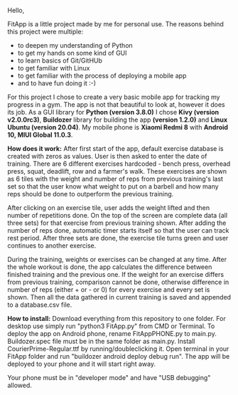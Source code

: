 Hello,

FitApp is a little project made by me for personal use. The reasons behind this project were multiple:
- to deepen my understanding of Python
- to get my hands on some kind of GUI 
- to learn basics of Git/GitHUb
- to get familiar with Linux
- to get familiar with the process of deploying a mobile app
- and to have fun doing it :-)

For this project I chose to create a very basic mobile app for tracking my progress in a gym. The app is not that beautiful to look at, however it does its job.
As a GUI library for **Python (version 3.8.0)** I chose **Kivy (version v2.0.0rc3)**, **Buildozer** library for building the app **(version 1.2.0)** and **Linux Ubuntu (version 20.04)**. My mobile phone is **Xiaomi Redmi 8** with **Android 10, MIUI Global 11.0.3**.

**How does it work:**
After first start of the app, default exercise database is created with zeros as values. User is then asked to enter the date of training. There are 6 different exercises hardcoded - bench press, overhead press, squat, deadlift, row and a farmer's walk. These exercises are shown as 6 tiles with the weight and number of reps from previous training's last set so that the user know what weight to put on a barbell and how many reps should be done to outperform the previous training.

After clicking on an exercise tile, user adds the weight lifted and then number of repetitions done. On the top of the screen are complete data (all three sets) for that exercise from previous training shown. After adding the number of reps done, automatic timer starts itself so that the user can track rest period. After three sets are done, the exercise tile turns green and user continues to another exercise.

During the training, weights or exercises can be changed at any time. After the whole workout is done, the app calculates the difference between finished training and the previous one. If the weight for an exercise differs from previous training, comparison cannot be done, otherwise difference in number of reps (either + or - or 0) for every exercise and every set is shown. Then all the data gathered in current training is saved and appended to a database.csv file.

**How to install:**
Download everything from this repository to one folder. For desktop use simply run "python3 FitApp.py" from CMD or Terminal. To deploy the app on Android phone, rename FitAppPHONE.py to main.py. Buildozer.spec file must be in the same folder as main.py. Install CourierPrime-Regular.ttf by running/doubleclicking it.
Open terminal in your FitApp folder and run "buildozer android deploy debug run". The app will be deployed to your phone and it will start right away.

Your phone must be in "developer mode" and have "USB debugging" allowed.



